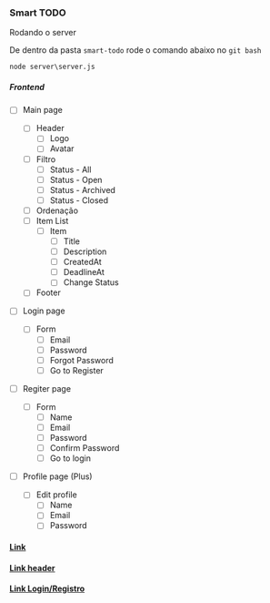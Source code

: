 ### Smart TODO

Rodando o server

De dentro da pasta `smart-todo` rode o comando abaixo no `git bash`

```
node server\server.js
```

##### Frontend

- [ ] Main page

  - [ ] Header
    - [ ] Logo
    - [ ] Avatar
  - [ ] Filtro
    - [ ] Status - All
    - [ ] Status - Open
    - [ ] Status - Archived
    - [ ] Status - Closed
  - [ ] Ordenação
  - [ ] Item List
    - [ ] Item
      - [ ] Title
      - [ ] Description
      - [ ] CreatedAt
      - [ ] DeadlineAt
      - [ ] Change Status
  - [ ] Footer

- [ ] Login page

  - [ ] Form
    - [ ] Email
    - [ ] Password
    - [ ] Forgot Password
    - [ ] Go to Register

- [ ] Regiter page

  - [ ] Form
    - [ ] Name
    - [ ] Email
    - [ ] Password
    - [ ] Confirm Password
    - [ ] Go to login

- [ ] Profile page (Plus)
  - [ ] Edit profile
    - [ ] Name
    - [ ] Email
    - [ ] Password

#### [Link](https://dribbble.com/shots/22373497-Create-a-task-Interaction)

#### [Link header](https://dribbble.com/shots/18404881-Fashion-Website)

#### [Link Login/Registro](https://dribbble.com/shots/21105419-Paysphere-Log-in)
